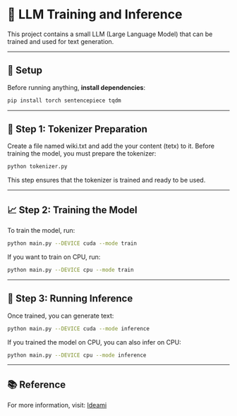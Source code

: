 # 🧠 LLM Training and Inference

This project contains a small LLM (Large Language Model) that can be trained and used for text generation.

---

## 🚀 **Setup**
Before running anything, **install dependencies**:

```bash
pip install torch sentencepiece tqdm
```

---

## 🔗 Step 1: Tokenizer Preparation

Create a file named wiki.txt and add the your content (tetx) to it. Before training the model, you must prepare the tokenizer:

```bash
python tokenizer.py
```

This step ensures that the tokenizer is trained and ready to be used.

---

## 📈 Step 2: Training the Model

To train the model, run:

```bash
python main.py --DEVICE cuda --mode train
```

If you want to train on CPU, run:

```bash
python main.py --DEVICE cpu --mode train
```

---

## 🤖 Step 3: Running Inference

Once trained, you can generate text:

```bash
python main.py --DEVICE cuda --mode inference
```

If you trained the model on CPU, you can also infer on CPU:

```bash
python main.py --DEVICE cpu --mode inference
```

---

## 📚 Reference

For more information, visit: [Ideami](https://ideami.com/)

